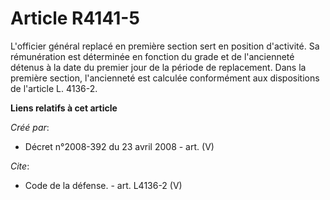 # Article R4141-5

L'officier général replacé en première section sert en position d'activité. Sa rémunération est déterminée en fonction du
grade et de l'ancienneté détenus à la date du premier jour de la période de replacement. Dans la première section,
l'ancienneté est calculée conformément aux dispositions de l'article L. 4136-2.

**Liens relatifs à cet article**

_Créé par_:

  - Décret n°2008-392 du 23 avril 2008 - art. (V)

_Cite_:

  - Code de la défense. - art. L4136-2 (V)
